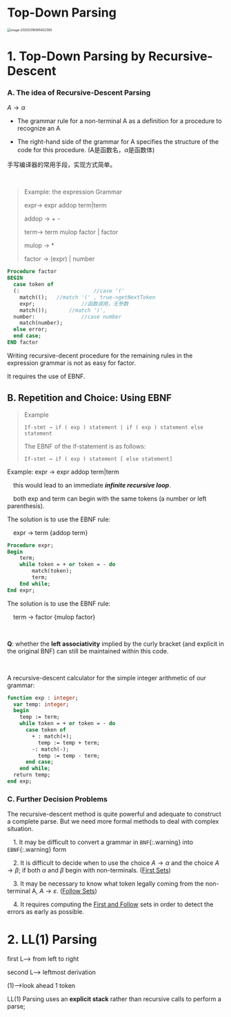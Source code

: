 # Top-Down Parsing

<img src="/Users/jones/Library/Application Support/typora-user-images/image-20200316095402390.png" alt="image-20200316095402390" style="zoom:50%;" />

# 1. Top-Down Parsing by Recursive-Descent

### A. The idea of Recursive-Descent Parsing

$A\rightarrow\alpha$

* The grammar rule for a non-terminal A as a definition for a procedure to recognize an A

* The right-hand side of the grammar for A specifies the structure of the code for this procedure. (A是函数名，$\alpha$是函数体)

手写编译器的常用手段，实现方式简单。

<br>

> Example: the expression Grammar
>
> expr→ expr addop term|term
>
> addop → + -
>
> term→ term mulop factor | factor
>
> mulop → *
>
> factor → (expr) | number

```pascal
Procedure factor
BEGIN
  case token of
  (: 						//case '('
  	match((); 	//match '(' , true->getNextToken
    expr;				//函数调用，无参数
    match());		//match ')', 
  number:				//case number
    match(number);
  else error;
  end case;
END factor
```

Writing recursive-decent procedure for the remaining rules in the expression grammar is not as easy for factor.

It requires the use of EBNF.

## B. Repetition and Choice: Using EBNF

> Example
>
> `If-stmt → if ( exp ) statement | if ( exp ) statement else statement`
>
> The EBNF of the if-statement is as follows:
>
> `If-stmt → if ( exp ) statement [ else statement]`



Example: expr → expr addop term|term

&emsp;this would lead to an immediate ***infinite recursive loop***.

&emsp;both exp and term can begin with the same tokens (a number or left parenthesis).

The solution is to use the EBNF rule:

&emsp;expr → term {addop term}

```pascal
Procedure expr;
Begin
	term;
	while token = + or token = - do
		match(token);
		term;
	End while;
End expr;
```

The solution is to use the EBNF rule:

&emsp;term → factor {mulop factor}

<br>

**Q**: whether the **left associativity** implied by the curly bracket (and explicit in the original BNF) can still be maintained within this code.

<br>

A recursive-descent calculator for the simple integer arithmetic of our grammar:

```pascal
function exp : integer;
  var temp: integer;
  begin
    temp := term;
    while token = + or token = - do
      case token of
        + : match(+);
          temp := temp + term;
        -: match(-);
          temp := temp - term;
      end case;
    end while;
  return temp;
end exp;
```

### C. Further Decision Problems

The recursive-descent method is quite powerful and adequate to construct a complete parse. But we need more formal methods to deal with complex situation.

&emsp;1. It may be difficult to convert a grammar in `BNF`{:.warning} into `EBNF`{:.warning} form

&emsp;2. It is difficult to decide when to use the choice $A\rightarrow\alpha$ and the choice $A\rightarrow\beta$; if both $\alpha$ and $\beta$ begin with non-terminals. (<u>First Sets</u>)

&emsp;3. It may be necessary to know what token legally coming from the non-terminal A, $A\rightarrow\varepsilon$. (<u>Follow Sets</u>)

&emsp;4. It requires computing the <u>First and Follow</u> sets in order to detect the errors as early as possible.



# 2. LL(1) Parsing

first L--> from left to right

second L--> leftmost derivation

(1)-->look ahead 1 token



LL(1) Parsing uses an **explicit stack** rather than recursive calls to perform a parse;